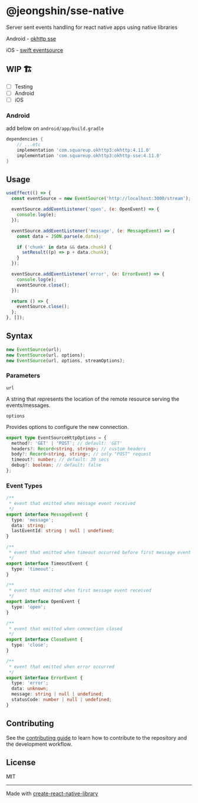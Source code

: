 # @jeongshin/sse-native

Server sent events handling for react native apps using native libraries

Android - [okhttp sse](https://github.com/square/okhttp)

iOS - [swift eventsource](https://github.com/launchdarkly/swift-eventsource)

## WIP 🏗️

- [ ] Testing
- [ ] Android
- [ ] iOS

### Android

add below on `android/app/build.gradle`

```gradle
dependencies {
    // ...etc
    implementation 'com.squareup.okhttp3:okhttp:4.11.0'
    implementation 'com.squareup.okhttp3:okhttp-sse:4.11.0'
}
```

## Usage

```js
useEffect(() => {
  const eventSource = new EventSource('http://localhost:3000/stream');

  eventSource.addEventListener('open', (e: OpenEvent) => {
    console.log(e);
  });

  eventSource.addEventListener('message', (e: MessageEvent) => {
    const data = JSON.parse(e.data);

    if ('chunk' in data && data.chunk) {
      setResult((p) => p + data.chunk);
    }
  });

  eventSource.addEventListener('error', (e: ErrorEvent) => {
    console.log(e);
    eventSource.close();
  });

  return () => {
    eventSource.close();
  };
}, []);
```

## Syntax

```ts
new EventSource(url);
new EventSource(url, options);
new EventSource(url, options, streamOptions);
```

### Parameters

`url`

A string that represents the location of the remote resource serving the events/messages.

`options`

Provides options to configure the new connection.

```ts
export type EventSourceHttpOptions = {
  method?: 'GET' | 'POST'; // default: 'GET'
  headers?: Record<string, string>; // custom headers
  body?: Record<string, string>; // only "POST" request
  timeout?: number; // default: 30 secs
  debug?: boolean; // default: false
};
```

### Event Types

```ts
/**
 * event that emitted when message event received
 */
export interface MessageEvent {
  type: 'message';
  data: string;
  lastEventId: string | null | undefined;
}

/**
 * event that emitted when timeout occurred before first message event
 */
export interface TimeoutEvent {
  type: 'timeout';
}

/**
 * event that emitted when first message event received
 */
export interface OpenEvent {
  type: 'open';
}

/**
 * event that emitted when connection closed
 */
export interface CloseEvent {
  type: 'close';
}

/**
 * event that emitted when error occurred
 */
export interface ErrorEvent {
  type: 'error';
  data: unknown;
  message: string | null | undefined;
  statusCode: number | null | undefined;
}
```

## Contributing

See the [contributing guide](CONTRIBUTING.md) to learn how to contribute to the repository and the development workflow.

## License

MIT

---

Made with [create-react-native-library](https://github.com/callstack/react-native-builder-bob)
